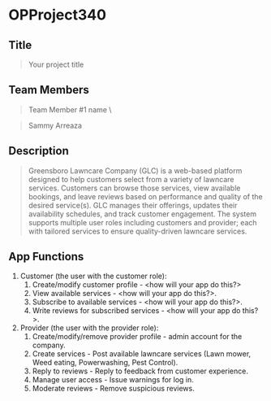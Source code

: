 # OPProject340
## Title
> Your project title

## Team Members
> Team Member #1 name \

> Sammy Arreaza

## Description 
> Greensboro Lawncare Company (GLC) is a web-based platform designed to help customers select from a variety of lawncare services. Customers can browse those services, view available bookings, and leave reviews based on performance and quality of the desired service(s). GLC manages their offerings, updates their availability schedules, and track customer engagement. The system supports multiple user roles including customers and provider; each with tailored services to ensure quality-driven lawncare services.
>

## App Functions
1. Customer (the user with the customer role):
    1. Create/modify customer profile - <how will your app do this?>
    2. View available services - <how will your app do this?>.
    3. Subscribe to available services - <how will your app do this?>.
    4. Write reviews for subscribed services - <how will your app do this?>.
2. Provider (the user with the provider role):
    1. Create/modify/remove provider profile - admin account for the company.
    2. Create services - Post available lawncare services (Lawn mower, Weed eating, Powerwashing, Pest Control).
    3. Reply to reviews - Reply to feedback from customer experience.
    4. Manage user access - Issue warnings for log in.
    5. Moderate reviews - Remove suspicious reviews.
